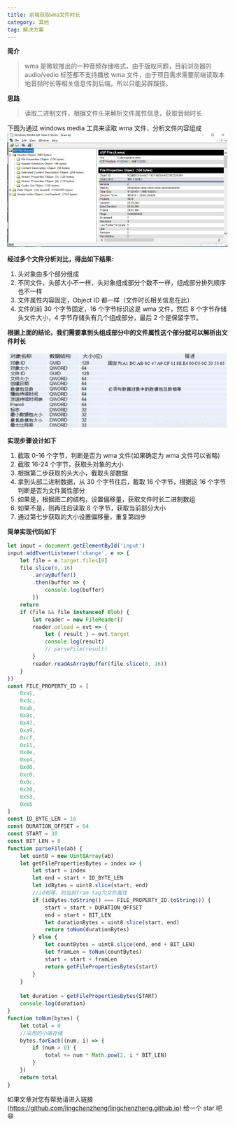 ```yaml
---
title: 前端获取wma文件时长
category: 其他
tag: 解决方案
---
```


**简介**

> wma 是微软推出的一种音频存储格式，由于版权问题，目前浏览器的 audio/vedio 标签都不支持播放 wma 文件，由于项目需求需要前端读取本地音频时长等相关信息传到后端，所以只能另辟蹊径。

**思路**

> 读取二进制文件，根据文件头来解析文件属性信息，获取音频时长

下图为通过 windows media 工具来读取 wma 文件，分析文件内容组成
![](/images/other/前端js获取wma文件时长/1.png)

**经过多个文件分析对比，得出如下结果:**

1. 头对象由多个部分组成
2. 不同文件，头部大小不一样，头对象组成部分个数不一样，组成部分排列顺序也不一样
3. 文件属性内容固定，Object ID 都一样（文件时长相关信息在此）
4. 文件的前 30 个字节固定，16 个字节标识这是 wma 文件，然后 8 个字节存储头文件大小，4 字节存储头有几个组成部分，最后 2 个是保留字节。

**根据上面的结论，我们需要拿到头组成部分中的文件属性这个部分就可以解析出文件时长**

![文件属性](/images/other/前端js获取wma文件时长/2.png)

**实现步骤设计如下**

1. 截取 0-16 个字节，判断是否为 wma 文件(如果确定为 wma 文件可以省略)
2. 截取 16-24 个字节，获取头对象的大小
3. 根据第二步获取的头大小，截取头部数据
4. 拿到头部二进制数据，从 30 个字节往后，截取 16 个字节，根据这 16 个字节判断是否为文件属性部分
5. 如果是，根据图二的结构，设置偏移量，获取文件时长二进制数组
6. 如果不是，则再往后读取 8 个字节，获取当前部分大小
7. 通过第七步获取的大小设置偏移量，重复第四步

**简单实现代码如下**

```javascript
let input = document.getElementById('input')
input.addEventListener('change', e => {
    let file = e.target.files[0]
    file.slice(0, 16)
        .arrayBuffer()
        .then(buffer => {
            console.log(buffer)
        })
    return
    if (file && file instanceof Blob) {
        let reader = new FileReader()
        reader.onload = evt => {
            let { result } = evt.target
            console.log(result)
            // parseFile(result)
        }
        reader.readAsArrayBuffer(file.slice(0, 16))
    }
})
const FILE_PROPERTY_ID = [
    0xa1,
    0xdc,
    0xab,
    0x8c,
    0x47,
    0xa9,
    0xcf,
    0x11,
    0x8e,
    0xe4,
    0x00,
    0xc0,
    0x0c,
    0x20,
    0x53,
    0x65
]
const ID_BYTE_LEN = 16
const DURATION_OFFSET = 64
const START = 30
const BIT_LEN = 8
function parseFile(ab) {
    let uint8 = new Uint8Array(ab)
    let getFilePropertiesBytes = index => {
        let start = index
        let end = start + ID_BYTE_LEN
        let idBytes = uint8.slice(start, end)
        //id相等，则当前fram tag为文件属性
        if (idBytes.toString() === FILE_PROPERTY_ID.toString()) {
            start = start + DURATION_OFFSET
            end = start + BIT_LEN
            let durationBytes = uint8.slice(start, end)
            return toNum(durationBytes)
        } else {
            let countBytes = uint8.slice(end, end + BIT_LEN)
            let framLen = toNum(countBytes)
            start = start + framLen
            return getFilePropertiesBytes(start)
        }
    }

    let duration = getFilePropertiesBytes(START)
    console.log(duration)
}
function toNum(bytes) {
    let total = 0
    //采用的小端存储
    bytes.forEach((num, i) => {
        if (num > 0) {
            total += num * Math.pow(2, i * BIT_LEN)
        }
    })
    return total
}
```

如果文章对您有帮助请进入链接 (https://github.com/lingchenzheng/lingchenzheng.github.io) 给一个 star 吧 😄
